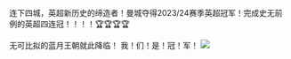 连下四城，英超新历史的缔造者！曼城夺得2023/24赛季英超冠军！完成史无前例的英超四连冠！！！！🏆🏆🏆🏆

无可比拟的蓝月王朝就此降临！
我！们！是！冠！军！
![](https://image.jslog.net/online/a-13/2024/05/26/12-06-22-1716696382824-20240526120431.jpg)



